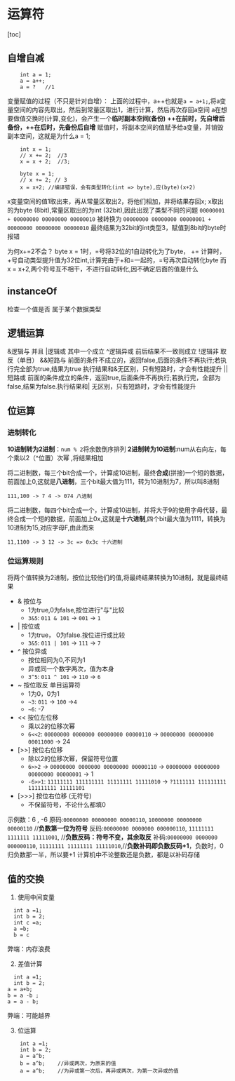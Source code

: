 # 运算符

[toc]

## 自增自减

```
    int a = 1;
    a = a++;
    a = ?   //1
```

变量赋值的过程（不只是针对自增）：
上面的过程中，a++也就是`a = a+1;`,将a变量空间的内容先取出，然后到常量区取出1，进行计算，然后再次存回a空间
a在想要做值交换时(计算,变化)，会产生一个**临时副本空间(备份)**
**++在前时，先自增后备份，++在后时，先备份后自增**
赋值时，将副本空间的值赋予给a变量，并销毁副本空间，这就是为什么a = 1;

```
    int x = 1;
    // x += 2;  //3
    x = x + 2;  //3;

    byte x = 1;
    // x += 2; // 3
    x = x+2; //编译错误，会有类型转化(int => byte),应(byte)(x+2)
```

x变量空间的值1取出来，再从常量区取出2，将他们相加，并将结果存回x;
x取出的为byte (8bit),常量区取出的为int (32bit),因此出现了类型不同的问题
`00000001 + 00000000 00000000 00000010`
被转换为
`00000000 00000000 00000001 + 00000000 00000000 00000010`
最终结果为32bit的int类型3，赋值到8bit的byte时报错

为何x+=2不会？
byte x = 1时，=号将32位的1自动转化为了byte，
+= 计算时，+号自动类型提升值为32位int,计算完由于+和=一起的，=号再次自动转化byte
而x = x+2,两个符号互不相干，不进行自动转化,因不确定后面的值是什么

## instanceOf

检查一个值是否 属于某个数据类型


## 逻辑运算

&逻辑与     并且
|逻辑或     其中一个成立
^逻辑异或   前后结果不一致则成立
!逻辑非     取反（单目）
&&短路与    前面的条件不成立的，返回false,后面的条件不再执行;若执行完全部为true,结果为true  执行结果和&无区别，只有短路时，才会有性能提升
||短路或    前面的条件成立的条件，返回true,后面条件不再执行;若执行完，全部为false,结果为false.执行结果和| 无区别，只有短路时，才会有性能提升

## 位运算

### 进制转化

**10进制转为2进制**：```num % 2```将余数倒序排列
**2进制转为10进制**:num从右向左，每个乘以2（^位置）次幂
,将结果相加

将二进制数，每三个bit合成一个，计算成10进制，最终**合成**(拼接)一个短的数据，前面加上0,这就是**八进制**，三个bit最大值为111，转为10进制为7，所以叫8进制

```111,100 -> 7 4 -> 074 八进制```

将二进制数，每四个bit合成一个，计算成10进制，并将大于9的使用字母代替，最终合成一个短的数据，前面加上0x,这就是**十六进制**,四个bit最大值为1111，转换为10进制为15,对应字母F,由此而来

```11,1100 -> 3 12 -> 3c => 0x3c 十六进制```

### 位运算规则

将两个值转换为2进制，按位比较他们的值,将最终结果转换为10进制，就是最终结果

+ & 按位与
  + 1为true,0为false,按位进行"与"比较
  + `3&5`: `011 & 101` -> `001` -> `1`
+ | 按位或
  + 1为true， 0为false.按位进行或比较
  + `3&5`: `011 | 101` -> `111` -> `7`
+ ^ 按位异或
  + 按位相同为0,不同为1
  + 异或同一个数字两次，值为本身
  + `3^5`: `011 ^ 101` -> `110` -> `6`
+ ~ 按位取反 单目运算符
  + 1为0，0为1
  + `~3`: `011` -> `100` ->`4`
  + `~6`: -7
+ << 按位左位移
  + 乘以2的位移次幂
  + `6<<2`: `00000000 0000000 00000000 00000110` -> `00000000 00000000 00011000` -> 24
+ [>>] 按位右位移
  + 除以2的位移次幂，保留符号位置
  + `6>>2` -> `00000000 0000000 00000000 00000110` -> `00000000 00000000 00000000 00000001` -> 1
  + `-6>>1`: `11111111 111111111 11111111 11111010` -> `?1111111 111111111 111111111 11111101`
+ [>>>] 按位右位移 (无符号)
  + 不保留符号，不论什么都填0

示例数：6  ,     -6
原码:`00000000 00000000 00000110`,
    `10000000 00000000 00000110`  //**负数第一位为符号**
反码:`00000000 0000000 000000110`,
    `11111111 1111111 11111001`, //**负数反码：符号不变，其余取反**
补码:`00000000 0000000 000000110`,
    `11111111 11111111 11111010`,//**负数补码即负数反码+1**，负数时，0归负数那一半，所以要+1
计算机中不论整数还是负数，都是以补码存储

## 值的交换

1. 使用中间变量

```
  int a =1;
  int b = 2;
  int c =a;
  a =b;
  b = c
```
弊端：内存浪费

2. 差值计算

```
  int a =1;
  int b = 2;
a = a+b;
b = a -b ;
a = a - b;
```
弊端：可能越界

3. 位运算

```
    int a =1;
    int b = 2;
    a = a^b;
    b = a^b;    //异或两次，为原来的值
    a = a^b;    //为异或第一次后，再异或两次，为第一次异或的值
```